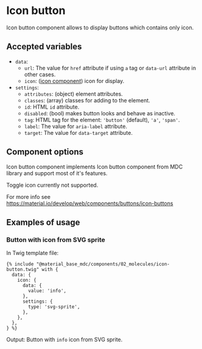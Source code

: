Icon button
===========

Icon button component allows to display buttons which contains only icon.

Accepted variables
------------------

- `data`:
    - `url`: The value for `href` attribute if using `a` tag or `data-url` attribute in other cases.
    - `icon`: ([icon component](components/icon.md)) icon for display.
- `settings`:
    - `attributes`: (object) element attributes.
    - `classes`: (array) classes for adding to the element.
    - `id`: HTML `id` attribute.
    - `disabled`: (bool) makes button looks and behave as inactive.
    - `tag`: HTML tag for the element: `'button'` (default), `'a'`, `'span'`.
    - `label`: The value for `aria-label` attribute.
    - `target`: The value for `data-target` attribute. 

Component options
-----------------

Icon button component implements Icon button component from MDC library and support most of it's features.

Toggle icon currently not supported.

For more info see https://material.io/develop/web/components/buttons/icon-buttons

Examples of usage
-----------------

### Button with icon from SVG sprite

In Twig template file:

~~~
{% include "@material_base_mdc/components/02_molecules/icon-button.twig" with {
  data: {
    icon: {
      data: {
        value: 'info',
      },
      settings: {
        type: 'svg-sprite',
      },
    },
  },
} %}
~~~

Output: Button with `info` icon from SVG sprite.
